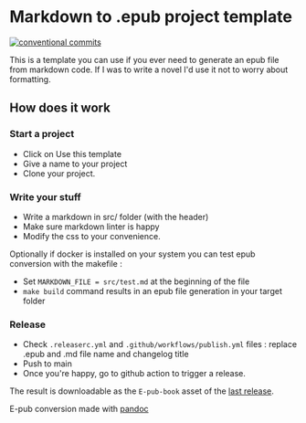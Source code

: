 # Markdown to .epub project template

[![conventional commits](https://img.shields.io/badge/Conventional%20Commits-1.0.0-yellow.svg)](https://conventionalcommits.org)

This is a template you can use if you ever need to generate an epub file from markdown code. If I was to write a novel I'd use it not to worry about formatting.

## How does it work

### Start a project

- Click on Use this template
- Give a name to your project
- Clone your project.

### Write your stuff

- Write a markdown in src/ folder (with the header)
- Make sure markdown linter is happy
- Modify the css to your convenience.

Optionally if docker is installed on your system you can test epub conversion with the makefile :

- Set `MARKDOWN_FILE = src/test.md` at the beginning of the file
- `make build` command results in an epub file generation in your target folder

### Release

- Check `.releaserc.yml` and `.github/workflows/publish.yml` files : replace .epub and .md file name and changelog title
- Push to main
- Once you're happy, go to github action to trigger a release.

The result is downloadable as the `E-pub-book` asset of the [last release](https://github.com/YOUR-PROJECT/releases/latest).

E-pub conversion made with [pandoc](https://pandoc.org/)
